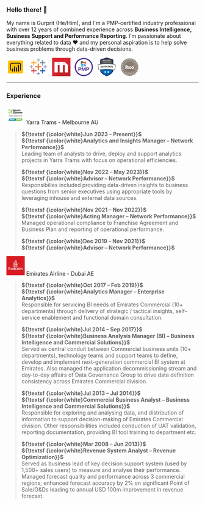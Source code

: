 ### Hello there! 👋  

My name is Gurprit (He/Him), and I'm a PMP-certified industry professional with over 12 years of combined experience across **Business Intelligence, Business Support and Performance Reporting**. I’m passionate about everything related to data ♥️  and my personal aspiration is to help solve business problems through data-driven decisions.

[<img src="https://github.com/G-S-LTU/G-S-LTU/blob/main/Icons/power-bi-96.png" width="48" title="Proficient in Power BI" />][1]&nbsp;&nbsp;
[<img src="https://github.com/G-S-LTU/G-S-LTU/blob/main/Icons/tableau-software-96.png" width="48" title="Proficient in Tableau" />][2]&nbsp;&nbsp;
[<img src="https://github.com/G-S-LTU/G-S-LTU/blob/main/Icons/microstrategy-96.png" width="48" title="Proficient in MicroStrategy" />][3]&nbsp;&nbsp;
[<img src="https://github.com/G-S-LTU/G-S-LTU/blob/main/Icons/PMP-96.png" width="48" title="Project Management Professional" />][4]&nbsp;&nbsp;
[<img src="https://github.com/G-S-LTU/G-S-LTU/blob/main/Icons/mca-96.png" width="48" title="Microsoft Certified Data Analyst" />][5]&nbsp;&nbsp;
[<img src="https://github.com/G-S-LTU/G-S-LTU/blob/main/Icons/IBCS-96.png" width="48" title="IBCS Certified Analyst" />][6]

---
### **Experience**  

[<img src="https://github.com/G-S-LTU/G-S-LTU/blob/main/Icons/YarraTrams-96.png" width="48" title="Check out Yarra Trams" />][7]
  Yarra Trams - Melbourne AU  
 > **${\textsf {\color{white}Jun 2023 – Present}}$**  
 > **${\textsf {\color{white}Analytics and Insights Manager – Network Performance}}$**  
 > Leading team of analysts to drive, deploy and support analytics projects in Yarra Trams with focus on operational efficiencies.  
 >
 > **${\textsf {\color{white}Nov 2022 – May 2023}}$**  
 > **${\textsf {\color{white}Advisor – Network Performance}}$**  
 > Responsibilies included providing data-driven insights to business questions from senior executives using appropriate tools by leveraging inhouse and external data sources.
 >  
 > **${\textsf {\color{white}Nov 2021 – Nov 2022}}$**  
 > **${\textsf {\color{white}Acting Manager – Network Performance}}$**  
 > Managed operational compliance to Franchise Agreement and Business Plan and reporting of operational performance.
 >
 > **${\textsf {\color{white}Dec 2019 – Nov 2021}}$**  
 > **${\textsf {\color{white}Advisor – Network Performance}}$**  
  
[<img src="https://github.com/G-S-LTU/G-S-LTU/blob/main/Icons/emirates-airlines1768.jpg" width="48" title="Check out emirates.com">][8]
 Emirates Airline - Dubai AE  
 > **${\textsf {\color{white}Oct 2017 – Feb 2019}}$**  
 > **${\textsf {\color{white}Analytics Manager – Enterprise Analytics}}$**  
 > Responsible for servicing BI needs of Emirates Commercial (10+ departments) through delivery of strategic / tactical insights, self-service enablement and functional domain consultation.
 > 
 > **${\textsf {\color{white}Jul 2014 – Sep 2017}}$**  
 > **${\textsf {\color{white}Business Analysis Manager (BI) – Business Intelligence and Commercial Solutions}}$**  
 > Served as central conduit between Commercial business units (10+ departments), technology teams and support teams to define, develop and implement next-generation commercial BI system at Emirates. Also managed the application decommissioning stream and day-to-day affairs of Data Governance Group to drive data definition consistency across Emirates Commercial division.
 > 
 > **${\textsf {\color{white}Jul 2013 – Jul 2014}}$**  
 > **${\textsf {\color{white}Commercial Business Analyst – Business Intelligence and Commercial Solutions}}$**  
 > Responsible for exploring and analysing data, and distribution of information to support decision-making of Emirates Commercial division. Other responsibilities included conduction of UAT validation, reporting documentation, providing BI tool training to department etc.
 > 
 > **${\textsf {\color{white}Mar 2008 – Jun 2013}}$**  
 > **${\textsf {\color{white}Revenue System Analyst – Revenue Optimization}}$**  
 > Served as business lead of key decision support system (used by 1,500+ sales users) to measure and analyse their performance. Managed forecast quality and performance across 3 commercial regions; enhanced forecast accuracy by 2% on significant Point of Sale/O&Ds leading to annual USD 100m improvement in revenue forecast.  

[1]: https://www.microsoft.com/en-us/power-platform/products/power-bi
[2]: https://www.tableau.com/
[3]: https://www.microstrategy.com/
[4]: https://www.pmi.org/
[5]: https://learn.microsoft.com/en-us/credentials/certifications/data-analyst-associate/?practice-assessment-type=certification
[6]: https://www.ibcs.com/
[7]: https://yarratrams.com.au/
[8]: https://www.emirates.com/au/english/




<!--
**G-S-LTU/G-S-LTU** is a ✨ _special_ ✨ repository because its `README.md` (this file) appears on your GitHub profile.

Here are some ideas to get you started:

- 🔭 I’m currently working on ...
- 🌱 I’m currently learning ...
- 👯 I’m looking to collaborate on ...
- 🤔 I’m looking for help with ...
- 💬 Ask me about ...
- 📫 How to reach me: ...
- 😄 Pronouns: ...
- ⚡ Fun fact: ...
-->

